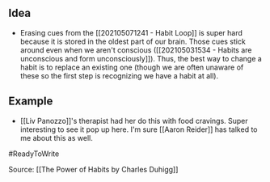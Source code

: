 ## Idea
- Erasing cues from the [[202105071241 - Habit Loop]] is super hard because it is stored in the oldest part of our brain. Those cues stick around even when we aren't conscious ([[202105031534 - Habits are unconscious and form unconsciously]]). Thus, the best way to change a habit is to replace an existing one (though we are often unaware of these so the first step is recognizing we have a habit at all).

## Example
- [[Liv Panozzo]]'s therapist had her do this with food cravings. Super interesting to see it pop up here. I'm sure [[Aaron Reider]] has talked to me about this as well. 

#ReadyToWrite 

Source: [[The Power of Habits by Charles Duhigg]]
